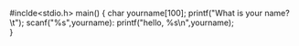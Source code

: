 #inclde<stdio.h>
main()
{
  char yourname[100];
  printf("What is your name?\t");
  scanf("%s",yourname):
   printf("hello, %s\n",yourname);  
}
